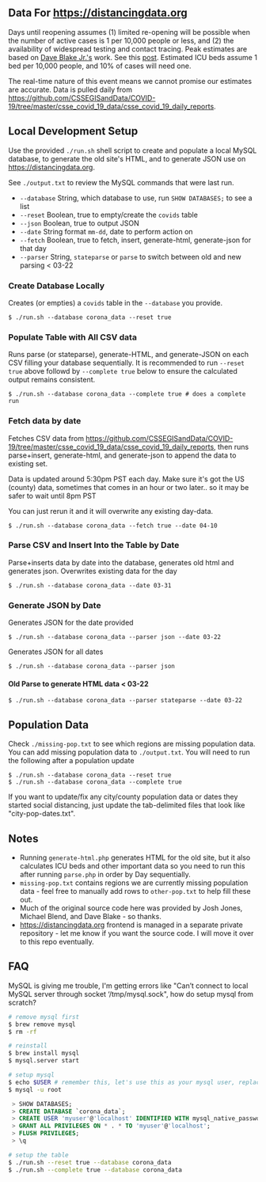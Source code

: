 ## Data For https://distancingdata.org

Days until reopening assumes (1) limited re-opening will be possible when the number of active cases is 1 per 10,000 people or less, and (2) the availability of widespread testing and contact tracing. Peak estimates are based on [Dave Blake Jr.'s](https://www.facebook.com/blakestah) work. See this [post](https://medium.com/@dblake.mcg/estimating-peak-covid19-infection-rates-950c7f3cfc1a?sk=12e76358dedf8294e01e247e2c663bde). Estimated ICU beds assume 1 bed per 10,000 people, and 10% of cases will need one.

The real-time nature of this event means we cannot promise our estimates are accurate. Data is pulled daily from https://github.com/CSSEGISandData/COVID-19/tree/master/csse_covid_19_data/csse_covid_19_daily_reports.

## Local Development Setup

Use the provided `./run.sh` shell script to create and populate a local MySQL database, to generate the old site's HTML, and to generate JSON use on https://distancingdata.org.

See `./output.txt` to review the MySQL commands that were last run.

- `--database` String, which database to use, run `SHOW DATABASES;` to see a list
- `--reset` Boolean, true to empty/create the `covids` table
- `--json` Boolean, true to output JSON
- `--date` String format `mm-dd`, date to perform action on
- `--fetch` Boolean, true to fetch, insert, generate-html, generate-json for that day
- `--parser` String, `stateparse` or `parse` to switch between old and new parsing < 03-22

### Create Database Locally

Creates (or empties) a `covids` table in the `--database` you provide.

```
$ ./run.sh --database corona_data --reset true
```

### Populate Table with All CSV data

Runs parse (or stateparse), generate-HTML, and generate-JSON on each CSV filling your database sequentially.
It is recommended to run `--reset true` above followd by `--complete true` below to ensure the calculated output remains consistent.

```
$ ./run.sh --database corona_data --complete true # does a complete run
```

### Fetch data by date

Fetches CSV data from https://github.com/CSSEGISandData/COVID-19/tree/master/csse_covid_19_data/csse_covid_19_daily_reports, then runs parse+insert, generate-html, and generate-json to append the data to existing set.

Data is updated around 5:30pm PST each day.
Make sure it's got the US (county) data, sometimes that comes in an hour or two later.. so it may be safer to wait until 8pm PST

You can just rerun it and it will overwrite any existing day-data.

```
$ ./run.sh --database corona_data --fetch true --date 04-10
```

### Parse CSV and Insert Into the Table by Date

Parse+inserts data by date into the database, generates old html and generates json. Overwrites existing data for the day

```
$ ./run.sh --database corona_data --date 03-31
```

### Generate JSON by Date

Generates JSON for the date provided

```
$ ./run.sh --database corona_data --parser json --date 03-22
```

Generates JSON for all dates

```
$ ./run.sh --database corona_data --parser json
```

#### Old Parse to generate HTML data < 03-22

```
$ ./run.sh --database corona_data --parser stateparse --date 03-22
```

## Population Data

Check `./missing-pop.txt` to see which regions are missing population data. You can add missing population data to `./output.txt`. You will need to run the following after a population update

```
$ ./run.sh --database corona_data --reset true
$ ./run.sh --database corona_data --complete true
```

If you want to update/fix any city/county population data or dates they started social distancing, just update the tab-delimited files that look like "city-pop-dates.txt".

## Notes

- Running `generate-html.php` generates HTML for the old site, but it also calculates ICU beds and other important data so you need to run this after running `parse.php` in order by Day sequentially.
- `missing-pop.txt` contains regions we are currently missing population data - feel free to manually add rows to `other-pop.txt` to help fill these out.
- Much of the original source code here was provided by Josh Jones, Michael Blend, and Dave Blake - so thanks.
- https://distancingdata.org frontend is managed in a separate private repository - let me know if you want the source code. I will move it over to this repo eventually.

## FAQ

MySQL is giving me trouble, I'm getting errors like "Can’t connect to local MySQL server through socket ‘/tmp/mysql.sock", how do setup mysql from scratch?

```sh
# remove mysql first
$ brew remove mysql
$ rm -rf

# reinstall
$ brew install mysql
$ mysql.server start

# setup mysql
$ echo $USER # remember this, let's use this as your mysql user, replace 'myuser' with it below
$ mysql -u root
```

```sql
 > SHOW DATABASES;
 > CREATE DATABASE `corona_data`;
 > CREATE USER 'myuser'@'localhost' IDENTIFIED WITH mysql_native_password BY '';
 > GRANT ALL PRIVILEGES ON * . * TO 'myuser'@'localhost';
 > FLUSH PRIVILEGES;
 > \q
```

```sh
# setup the table
$ ./run.sh --reset true --database corona_data
$ ./run.sh --complete true --database corona_data
```
